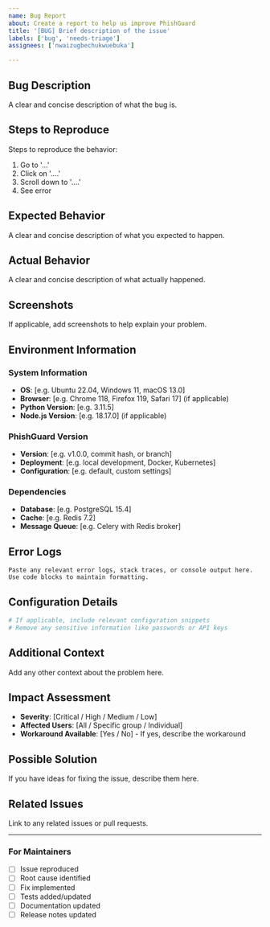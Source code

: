 ```yaml
---
name: Bug Report
about: Create a report to help us improve PhishGuard
title: '[BUG] Brief description of the issue'
labels: ['bug', 'needs-triage']
assignees: ['nwaizugbechukwuebuka']

---
```


## Bug Description
A clear and concise description of what the bug is.

## Steps to Reproduce
Steps to reproduce the behavior:
1. Go to '...'
2. Click on '....'
3. Scroll down to '....'
4. See error

## Expected Behavior
A clear and concise description of what you expected to happen.

## Actual Behavior
A clear and concise description of what actually happened.

## Screenshots
If applicable, add screenshots to help explain your problem.

## Environment Information
### System Information
- **OS**: [e.g. Ubuntu 22.04, Windows 11, macOS 13.0]
- **Browser**: [e.g. Chrome 118, Firefox 119, Safari 17] (if applicable)
- **Python Version**: [e.g. 3.11.5]
- **Node.js Version**: [e.g. 18.17.0] (if applicable)

### PhishGuard Version
- **Version**: [e.g. v1.0.0, commit hash, or branch]
- **Deployment**: [e.g. local development, Docker, Kubernetes]
- **Configuration**: [e.g. default, custom settings]

### Dependencies
- **Database**: [e.g. PostgreSQL 15.4]
- **Cache**: [e.g. Redis 7.2]
- **Message Queue**: [e.g. Celery with Redis broker]

## Error Logs
```
Paste any relevant error logs, stack traces, or console output here.
Use code blocks to maintain formatting.
```

## Configuration Details
```yaml
# If applicable, include relevant configuration snippets
# Remove any sensitive information like passwords or API keys
```

## Additional Context
Add any other context about the problem here.

## Impact Assessment
- **Severity**: [Critical / High / Medium / Low]
- **Affected Users**: [All / Specific group / Individual]
- **Workaround Available**: [Yes / No] - If yes, describe the workaround

## Possible Solution
If you have ideas for fixing the issue, describe them here.

## Related Issues
Link to any related issues or pull requests.

---

### For Maintainers
- [ ] Issue reproduced
- [ ] Root cause identified
- [ ] Fix implemented
- [ ] Tests added/updated
- [ ] Documentation updated
- [ ] Release notes updated